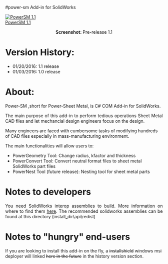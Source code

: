 #power-sm Add-in for SolidWorks


<a href="http://ctrlv.in/703138" target="_blank"><img src="http://img.ctrlv.in/img/16/01/27/56a928a2acde0.jpg" alt="PowerSM 1.1" /><br/>PowerSM 1.1 </a>
<br><center><b>Screenshot: </b>Pre-release 1.1</center>
# Version History:

- 01/20/2016: 1.1  release
- 01/03/2016: 1.0  release






# About:

Power-SM ,short for Power-Sheet Metal, is C# COM Add-in for SolidWorks.

<p align="justify">The main purpose of this add-in to perform tedious operations Sheet Metal CAD files and let mechancial design engineers focus on the design.

Many engineers are faced with cumbersome tasks of modifying hundreds of CAD files especially in mass-manufacturing environment.</p>

The main functionalities will allow users to:

- PowerGeometry Tool: Change radius, kfactor and thickness
- PowerConvert Tool: Convert neutral format files to sheet metal SolidWorks part files
- PowerNest Tool (future release): Nesting tool for sheet metal parts


# Notes to developers

<p align="justify">You need SolidWorks interop assemblies to build. More information on where to find them <a href="http://help.solidworks.com/2015/English/api/sldworksapiprogguide/Welcome.htm"> here</a>. The recommended solidworks assemblies can be found at this directory (install_dir\api\redist)</p>

# Notes to "hungry" end-users

If you are looking to install this add-in on the fly, a <strike>installshield</strike> windows msi deployer will linked <strike>here in the future</strike> in the history version section.

